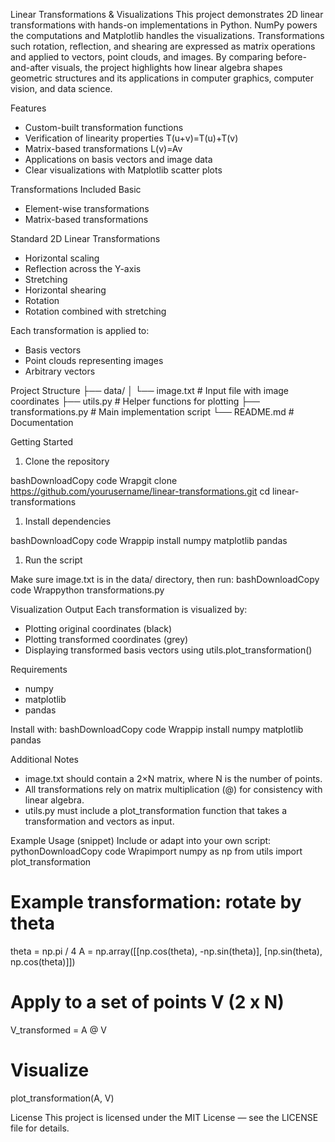 Linear Transformations & Visualizations
This project demonstrates 2D linear transformations with hands-on implementations in Python. NumPy powers the computations and Matplotlib handles the visualizations. Transformations such rotation, reflection, and shearing are expressed as matrix operations and applied to vectors, point clouds, and images.
By comparing before-and-after visuals, the project highlights how linear algebra shapes geometric structures and its applications in computer graphics, computer vision, and data science.

Features

* Custom-built transformation functions
* Verification of linearity properties T(u+v)=T(u)+T(v)
* Matrix-based transformations L(v)=Av
* Applications on basis vectors and image data
* Clear visualizations with Matplotlib scatter plots


Transformations Included
Basic

* Element-wise transformations
* Matrix-based transformations

Standard 2D Linear Transformations

* Horizontal scaling
* Reflection across the Y-axis
* Stretching
* Horizontal shearing
* Rotation
* Rotation combined with stretching

Each transformation is applied to:

* Basis vectors
* Point clouds representing images
* Arbitrary vectors


Project Structure
├── data/
│   └── image.txt            # Input file with image coordinates
├── utils.py                 # Helper functions for plotting
├── transformations.py       # Main implementation script
└── README.md                # Documentation


Getting Started

1. Clone the repository

bashDownloadCopy code Wrapgit clone https://github.com/yourusername/linear-transformations.git
cd linear-transformations

1. Install dependencies

bashDownloadCopy code Wrappip install numpy matplotlib pandas

1. Run the script

Make sure image.txt is in the data/ directory, then run:
bashDownloadCopy code Wrappython transformations.py

Visualization Output
Each transformation is visualized by:

* Plotting original coordinates (black)
* Plotting transformed coordinates (grey)
* Displaying transformed basis vectors using utils.plot_transformation()


Requirements

* numpy
* matplotlib
* pandas

Install with:
bashDownloadCopy code Wrappip install numpy matplotlib pandas

Additional Notes

* image.txt should contain a 2×N matrix, where N is the number of points.
* All transformations rely on matrix multiplication (@) for consistency with linear algebra.
* utils.py must include a plot_transformation function that takes a transformation and vectors as input.


Example Usage (snippet)
Include or adapt into your own script:
pythonDownloadCopy code Wrapimport numpy as np
from utils import plot_transformation

# Example transformation: rotate by theta
theta = np.pi / 4
A = np.array([[np.cos(theta), -np.sin(theta)],
              [np.sin(theta),  np.cos(theta)]])

# Apply to a set of points V (2 x N)
V_transformed = A @ V

# Visualize
plot_transformation(A, V)

License
This project is licensed under the MIT License — see the LICENSE file for details.


